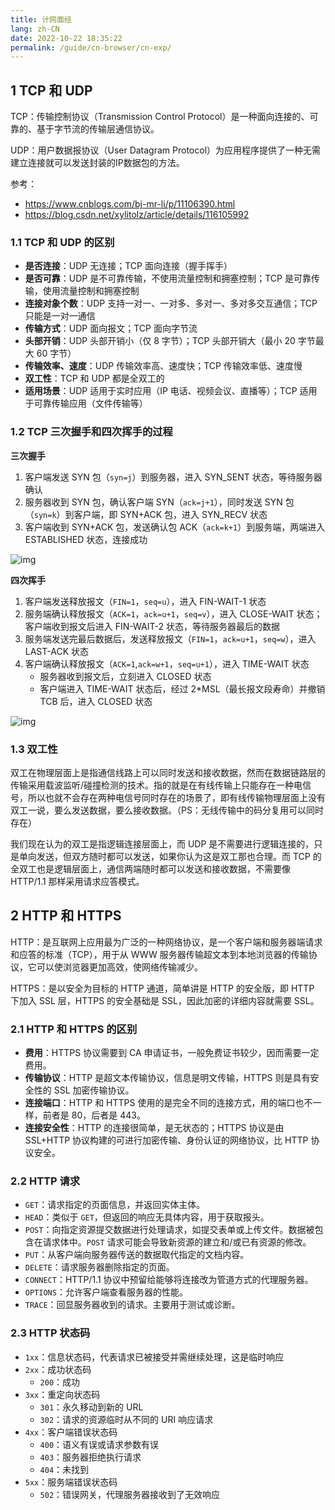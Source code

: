 ```yaml
---
title: 计网面经
lang: zh-CN
date: 2022-10-22 18:35:22
permalink: /guide/cn-browser/cn-exp/
---
```


## 1 TCP 和 UDP

TCP：传输控制协议（Transmission Control Protocol）是一种面向连接的、可靠的、基于字节流的传输层通信协议。

UDP：用户数据报协议（User Datagram Protocol）为应用程序提供了一种无需建立连接就可以发送封装的IP数据包的方法。

参考：

- <https://www.cnblogs.com/bj-mr-li/p/11106390.html>
- <https://blog.csdn.net/xylitolz/article/details/116105992>

### 1.1 TCP 和 UDP 的区别

- **是否连接**：UDP 无连接；TCP 面向连接（握手挥手）
- **是否可靠**：UDP 是不可靠传输，不使用流量控制和拥塞控制；TCP 是可靠传输，使用流量控制和拥塞控制
- **连接对象个数**：UDP 支持一对一、一对多、多对一、多对多交互通信；TCP 只能是一对一通信
- **传输方式**：UDP 面向报文；TCP 面向字节流
- **头部开销**：UDP 头部开销小（仅 8 字节）；TCP 头部开销大（最小 20 字节最大 60 字节）
- **传输效率、速度**：UDP 传输效率高、速度快；TCP 传输效率低、速度慢
- **双工性**：TCP 和 UDP 都是全双工的
- **适用场景**：UDP 适用于实时应用（IP 电话、视频会议、直播等）；TCP 适用于可靠传输应用（文件传输等）

### 1.2 TCP 三次握手和四次挥手的过程

**三次握手**

1. 客户端发送 SYN 包（`syn=j`）到服务器，进入 SYN_SENT 状态，等待服务器确认
2. 服务器收到 SYN 包，确认客户端 SYN（`ack=j+1`），同时发送 SYN 包（`syn=k`）到客户端，即 SYN+ACK 包，进入 SYN_RECV 状态
3. 客户端收到 SYN+ACK 包，发送确认包 ACK（`ack=k+1`）到服务端，两端进入 ESTABLISHED 状态，连接成功

![img](https://img-blog.csdn.net/20180717202520531?watermark/2/text/aHR0cHM6Ly9ibG9nLmNzZG4ubmV0L3FxXzM4OTUwMzE2/font/5a6L5L2T/fontsize/400/fill/I0JBQkFCMA==/dissolve/70)

**四次挥手**

1. 客户端发送释放报文（`FIN=1`，`seq=u`），进入 FIN-WAIT-1 状态
2. 服务端确认释放报文（`ACK=1`，`ack=u+1`，`seq=v`），进入 CLOSE-WAIT 状态；客户端收到报文后进入 FIN-WAIT-2 状态，等待服务器最后的数据
3. 服务端发送完最后数据后，发送释放报文（`FIN=1`，`ack=u+1`，`seq=w`），进入 LAST-ACK 状态
4. 客户端确认释放报文（`ACK=1`,`ack=w+1`，`seq=u+1`），进入 TIME-WAIT 状态
    - 服务器收到报文后，立刻进入 CLOSED 状态
    - 客户端进入 TIME-WAIT 状态后，经过 2*MSL（最长报文段寿命）并撤销 TCB 后，进入 CLOSED 状态

![img](https://img-blog.csdn.net/20180717204202563?watermark/2/text/aHR0cHM6Ly9ibG9nLmNzZG4ubmV0L3FxXzM4OTUwMzE2/font/5a6L5L2T/fontsize/400/fill/I0JBQkFCMA==/dissolve/70)

### 1.3 双工性

双工在物理层面上是指通信线路上可以同时发送和接收数据，然而在数据链路层的传输采用载波监听/碰撞检测的技术。指的就是在有线传输上只能存在一种电信号，所以也就不会存在两种电信号同时存在的场景了，即有线传输物理层面上没有双工一说，要么发送数据，要么接收数据。（PS：无线传输中的码分复用可以同时存在）

我们现在认为的双工是指逻辑连接层面上，而 UDP 是不需要进行逻辑连接的，只是单向发送，但双方随时都可以发送，如果你认为这是双工那也合理。而 TCP 的全双工也是逻辑层面上，通信两端随时都可以发送和接收数据，不需要像 HTTP/1.1 那样采用请求应答模式。

## 2 HTTP 和 HTTPS

HTTP：是互联网上应用最为广泛的一种网络协议，是一个客户端和服务器端请求和应答的标准（TCP），用于从 WWW 服务器传输超文本到本地浏览器的传输协议，它可以使浏览器更加高效，使网络传输减少。

HTTPS：是以安全为目标的 HTTP 通道，简单讲是 HTTP 的安全版，即 HTTP 下加入 SSL 层，HTTPS 的安全基础是 SSL，因此加密的详细内容就需要 SSL。

### 2.1 HTTP 和 HTTPS 的区别

- **费用**：HTTPS 协议需要到 CA 申请证书，一般免费证书较少，因而需要一定费用。
- **传输协议**：HTTP 是超文本传输协议，信息是明文传输，HTTPS 则是具有安全性的 SSL 加密传输协议。
- **连接端口**：HTTP 和 HTTPS 使用的是完全不同的连接方式，用的端口也不一样，前者是 80，后者是 443。
- **连接安全性**：HTTP 的连接很简单，是无状态的；HTTPS 协议是由 SSL+HTTP 协议构建的可进行加密传输、身份认证的网络协议，比 HTTP 协议安全。

### 2.2 HTTP 请求

- `GET`：请求指定的页面信息，并返回实体主体。
- `HEAD`：类似于 `GET`，但返回的响应无具体内容，用于获取报头。
- `POST`：向指定资源提交数据进行处理请求，如提交表单或上传文件。数据被包含在请求体中。`POST` 请求可能会导致新资源的建立和/或已有资源的修改。
- `PUT`：从客户端向服务器传送的数据取代指定的文档内容。
- `DELETE`：请求服务器删除指定的页面。
- `CONNECT`：HTTP/1.1 协议中预留给能够将连接改为管道方式的代理服务器。
- `OPTIONS`：允许客户端查看服务器的性能。
- `TRACE`：回显服务器收到的请求。主要用于测试或诊断。

### 2.3 HTTP 状态码

- `1xx`：信息状态码，代表请求已被接受并需继续处理，这是临时响应
- `2xx`：成功状态码
    - `200`：成功
- `3xx`：重定向状态码
    - `301`：永久移动到新的 URL
    - `302`：请求的资源临时从不同的 URI 响应请求
- `4xx`：客户端错误状态码
    - `400`：语义有误或请求参数有误
    - `403`：服务器拒绝执行请求
    - `404`：未找到
- `5xx`：服务端错误状态码
    - `502`：错误网关，代理服务器接收到了无效响应
